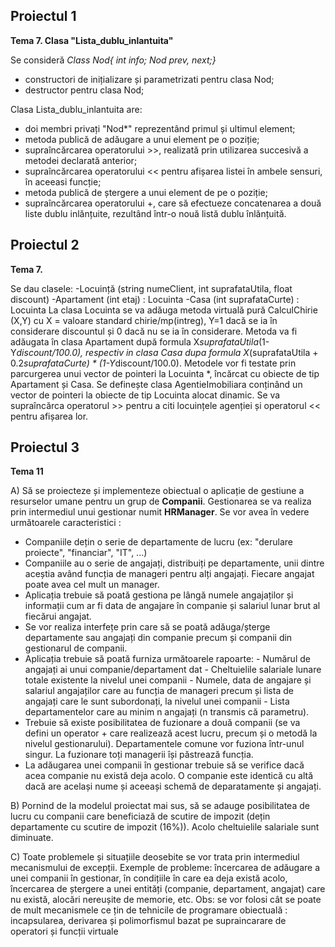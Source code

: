 ## Proiectul 1

**Tema 7. Clasa "Lista_dublu_inlantuita"**

Se consideră **Class Nod{ int info; Nod* prev, next;}*
- constructori de inițializare și parametrizati pentru clasa Nod;
- destructor pentru clasa Nod;

Clasa Lista_dublu_inlantuita are:
- doi membri privați "Nod*" reprezentând primul și ultimul element;
- metoda publică de adăugare a unui element pe o poziție;
- supraîncărcarea operatorului >>, realizată prin utilizarea succesivă a metodei declarată anterior;
- supraîncărcarea operatorului << pentru afișarea listei în ambele sensuri, în aceeasi funcție;
- metoda publică de ștergere a unui element de pe o poziție;
- supraîncărcarea operatorului +, care să efectueze concatenarea a două liste dublu inlănțuite, 
rezultând într-o nouă listă dublu înlănțuită.

## Proiectul 2

**Tema 7.**

Se dau clasele:
-Locuință (string numeClient, int suprafataUtila, float discount)
-Apartament (int etaj) : Locuinta
-Casa (int suprafataCurte) : Locuinta
La clasa Locuinta se va adăuga metoda virtuală pură CalculChirie (X,Y) cu X = valoare standard
chirie/mp(intreg), Y=1 dacă se ia în considerare discountul și 0 dacă nu se ia în considerare.
Metoda va fi adăugata în clasa Apartament după formula X*suprafataUtila*(1-Y*discount/100.0),
respectiv in clasa Casa dupa formula X*(suprafataUtila + 0.2*suprafataCurte) * (1-Y*discount/100.0).
Metodele vor fi testate prin parcurgerea unui vector de pointeri la Locuinta *, încărcat cu obiecte de
tip Apartament și Casa.
Se definește clasa AgentieImobiliara conținând un vector de pointeri la obiecte de tip Locuinta alocat
dinamic. Se va supraîncărca operatorul >> pentru a citi locuințele agenției și operatorul << pentru
afișarea lor.

## Proiectul 3

**Tema 11**

A) Să se proiecteze și implementeze obiectual o aplicație de gestiune a resurselor umane pentru un grup de **Companii**. Gestionarea se va realiza prin intermediul unui gestionar numit **HRManager**. Se vor avea în vedere următoarele caracteristici :
- Companiile dețin o serie de departamente de lucru (ex: "derulare proiecte", "financiar", "IT", ...) 
- Companiile au o serie de angajați, distribuiți pe departamente, unii dintre aceștia având funcția de manageri pentru alți angajați. Fiecare angajat poate avea cel mult un manager. 
- Aplicația trebuie să poată gestiona pe lângă numele angajaților și informații cum ar fi data de angajare în companie și salariul lunar brut al fiecărui angajat. 
- Se vor realiza interfețe prin care să se poată adăuga/șterge departamente sau angajați din companie precum și companii din gestionarul de companii. 
- Aplicația trebuie să poată furniza următoarele rapoarte:
              - Numărul de angajați ai unui companie/departament dat 
              - Cheltuielile salariale lunare totale existente la nivelul unei companii 
              - Numele, data de angajare și salariul angajaților care au funcția de manageri precum
                și lista de angajați care le sunt subordonați, la nivelul unei companii 
              - Lista departamentelor care au minim n angajați (n transmis că parametru). 
- Trebuie să existe posibilitatea de fuzionare a două companii (se va defini un operator + care realizează acest lucru, precum și o metodă la nivelul gestionarului). Departamentele comune vor fuziona într-unul singur. La fuzionare toți managerii își păstrează funcția. 
- La adăugarea unei companii în gestionar trebuie să se verifice dacă acea companie nu există deja acolo. O companie este identică cu altă dacă are același nume și aceeași schemă de deparatamente și angajați. 

B) Pornind de la modelul proiectat mai sus, să se adauge posibilitatea de lucru cu companii care beneficiază de scutire de impozit (dețin departamente cu scutire de impozit (16%)). Acolo cheltuielile salariale sunt diminuate.

C) Toate problemele și situațiile deosebite se vor trata prin intermediul mecanismului de excepții. Exemple de probleme: încercarea de adăugare a unei companii în gestionar, în condițiile în care ea deja există acolo, încercarea de ștergere a unei entități (companie, departament, angajat) care nu există, alocări nereușite de memorie, etc. Obs: se vor folosi cât se poate de mult mecanismele ce țin de tehnicile de programare obiectuală : incapsularea, derivarea și polimorfismul bazat pe supraincarare de operatori și funcții virtuale


